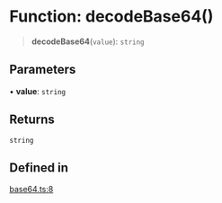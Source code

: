 # Function: decodeBase64()

> **decodeBase64**(`value`): `string`

## Parameters

• **value**: `string`

## Returns

`string`

## Defined in

[base64.ts:8](https://github.com/andreisergiu98/baeta/blob/277f62f15bfdecc05d507a84e60b62e5bc08a747/packages/util-encoding/lib/base64.ts#L8)
